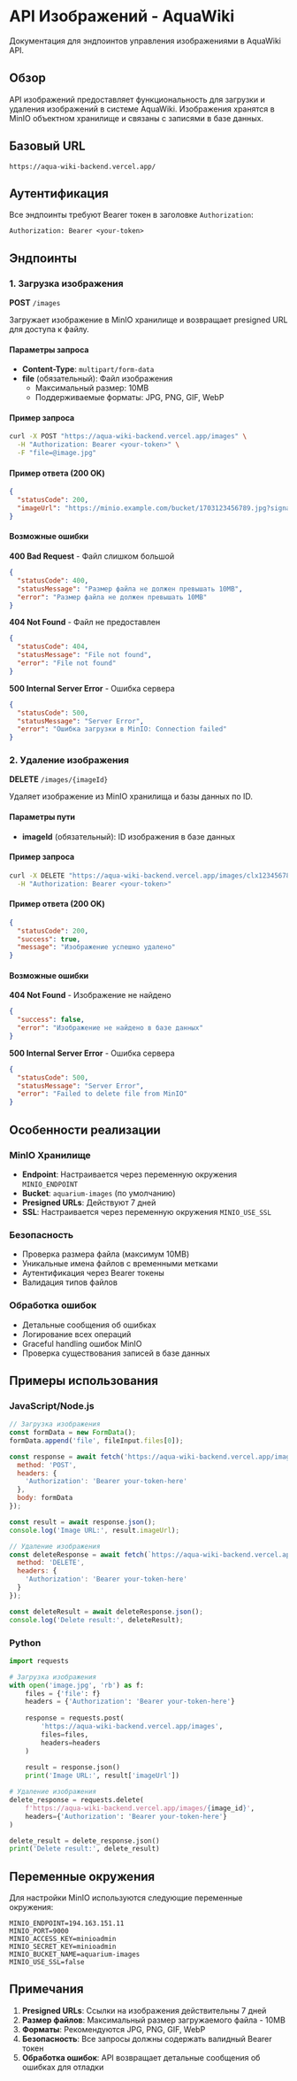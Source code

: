 # API Изображений - AquaWiki

Документация для эндпоинтов управления изображениями в AquaWiki API.

## Обзор

API изображений предоставляет функциональность для загрузки и удаления изображений в системе AquaWiki. Изображения хранятся в MinIO объектном хранилище и связаны с записями в базе данных.

## Базовый URL

```
https://aqua-wiki-backend.vercel.app/
```

## Аутентификация

Все эндпоинты требуют Bearer токен в заголовке `Authorization`:

```
Authorization: Bearer <your-token>
```

## Эндпоинты

### 1. Загрузка изображения

**POST** `/images`

Загружает изображение в MinIO хранилище и возвращает presigned URL для доступа к файлу.

#### Параметры запроса

- **Content-Type**: `multipart/form-data`
- **file** (обязательный): Файл изображения
  - Максимальный размер: 10MB
  - Поддерживаемые форматы: JPG, PNG, GIF, WebP

#### Пример запроса

```bash
curl -X POST "https://aqua-wiki-backend.vercel.app/images" \
  -H "Authorization: Bearer <your-token>" \
  -F "file=@image.jpg"
```

#### Пример ответа (200 OK)

```json
{
  "statusCode": 200,
  "imageUrl": "https://minio.example.com/bucket/1703123456789.jpg?signature=..."
}
```

#### Возможные ошибки

**400 Bad Request** - Файл слишком большой
```json
{
  "statusCode": 400,
  "statusMessage": "Размер файла не должен превышать 10MB",
  "error": "Размер файла не должен превышать 10MB"
}
```

**404 Not Found** - Файл не предоставлен
```json
{
  "statusCode": 404,
  "statusMessage": "File not found",
  "error": "File not found"
}
```

**500 Internal Server Error** - Ошибка сервера
```json
{
  "statusCode": 500,
  "statusMessage": "Server Error",
  "error": "Ошибка загрузки в MinIO: Connection failed"
}
```

### 2. Удаление изображения

**DELETE** `/images/{imageId}`

Удаляет изображение из MinIO хранилища и базы данных по ID.

#### Параметры пути

- **imageId** (обязательный): ID изображения в базе данных

#### Пример запроса

```bash
curl -X DELETE "https://aqua-wiki-backend.vercel.app/images/clx1234567890abcdef" \
  -H "Authorization: Bearer <your-token>"
```

#### Пример ответа (200 OK)

```json
{
  "statusCode": 200,
  "success": true,
  "message": "Изображение успешно удалено"
}
```

#### Возможные ошибки

**404 Not Found** - Изображение не найдено
```json
{
  "success": false,
  "error": "Изображение не найдено в базе данных"
}
```

**500 Internal Server Error** - Ошибка сервера
```json
{
  "statusCode": 500,
  "statusMessage": "Server Error",
  "error": "Failed to delete file from MinIO"
}
```

## Особенности реализации

### MinIO Хранилище

- **Endpoint**: Настраивается через переменную окружения `MINIO_ENDPOINT`
- **Bucket**: `aquarium-images` (по умолчанию)
- **Presigned URLs**: Действуют 7 дней
- **SSL**: Настраивается через переменную окружения `MINIO_USE_SSL`

### Безопасность

- Проверка размера файла (максимум 10MB)
- Уникальные имена файлов с временными метками
- Аутентификация через Bearer токены
- Валидация типов файлов

### Обработка ошибок

- Детальные сообщения об ошибках
- Логирование всех операций
- Graceful handling ошибок MinIO
- Проверка существования записей в базе данных

## Примеры использования

### JavaScript/Node.js

```javascript
// Загрузка изображения
const formData = new FormData();
formData.append('file', fileInput.files[0]);

const response = await fetch('https://aqua-wiki-backend.vercel.app/images', {
  method: 'POST',
  headers: {
    'Authorization': 'Bearer your-token-here'
  },
  body: formData
});

const result = await response.json();
console.log('Image URL:', result.imageUrl);

// Удаление изображения
const deleteResponse = await fetch(`https://aqua-wiki-backend.vercel.app/images/${imageId}`, {
  method: 'DELETE',
  headers: {
    'Authorization': 'Bearer your-token-here'
  }
});

const deleteResult = await deleteResponse.json();
console.log('Delete result:', deleteResult);
```

### Python

```python
import requests

# Загрузка изображения
with open('image.jpg', 'rb') as f:
    files = {'file': f}
    headers = {'Authorization': 'Bearer your-token-here'}
    
    response = requests.post(
        'https://aqua-wiki-backend.vercel.app/images',
        files=files,
        headers=headers
    )
    
    result = response.json()
    print('Image URL:', result['imageUrl'])

# Удаление изображения
delete_response = requests.delete(
    f'https://aqua-wiki-backend.vercel.app/images/{image_id}',
    headers={'Authorization': 'Bearer your-token-here'}
)

delete_result = delete_response.json()
print('Delete result:', delete_result)
```

## Переменные окружения

Для настройки MinIO используются следующие переменные окружения:

```env
MINIO_ENDPOINT=194.163.151.11
MINIO_PORT=9000
MINIO_ACCESS_KEY=minioadmin
MINIO_SECRET_KEY=minioadmin
MINIO_BUCKET_NAME=aquarium-images
MINIO_USE_SSL=false
```

## Примечания

1. **Presigned URLs**: Ссылки на изображения действительны 7 дней
2. **Размер файлов**: Максимальный размер загружаемого файла - 10MB
3. **Форматы**: Рекомендуются JPG, PNG, GIF, WebP
4. **Безопасность**: Все запросы должны содержать валидный Bearer токен
5. **Обработка ошибок**: API возвращает детальные сообщения об ошибках для отладки
